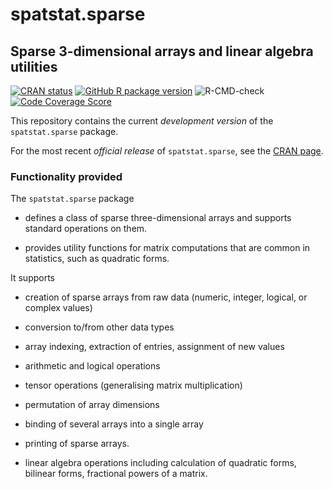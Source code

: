 # spatstat.sparse

## Sparse 3-dimensional arrays and linear algebra utilities

[![CRAN status](http://www.r-pkg.org/badges/version/spatstat.sparse)](http://CRAN.R-project.org/package=spatstat.sparse)
[![GitHub R package version](https://img.shields.io/github/r-package/v/spatstat/spatstat.sparse)](https://github.com/spatstat/spatstat.sparse)
![R-CMD-check](https://github.com/spatstat/spatstat.sparse/workflows/R-CMD-check/badge.svg)
[![Code Coverage Score](https://codecov.io/github/spatstat/spatstat.sparse/coverage.svg?branch=master)](https://codecov.io/github/spatstat/spatstat.sparse?branch=master)

This repository contains the current _development version_ of the
`spatstat.sparse` package.

For the most recent _official release_ of `spatstat.sparse`,
see the [CRAN page](https://CRAN.R-project.org/package=spatstat.sparse). 

### Functionality provided

The `spatstat.sparse` package 

  - defines a class of sparse three-dimensional arrays
    and supports standard operations on them.

  - provides utility functions for matrix computations
    that are common in statistics,
    such as quadratic forms.

It supports

   - creation of sparse arrays from raw data (numeric, integer, logical, or complex values)
   
   - conversion to/from other data types
   
   - array indexing, extraction of entries, assignment of new values
   
   - arithmetic and logical operations
   
   - tensor operations (generalising matrix multiplication)
   
   - permutation of array dimensions
   
   - binding of several arrays into a single array
   
   - printing of sparse arrays.

   - linear algebra operations including calculation of quadratic forms,
     bilinear forms, fractional powers of a matrix.


